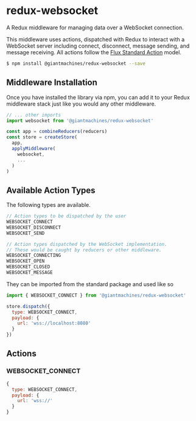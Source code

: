 # redux-websocket

A Redux middleware for managing data over a WebSocket connection.

This middleware uses actions, dispatched with Redux to interact with a WebSocket server including connect, disconnect, message sending, and message receiving. All actions follow the [Flux Standard Action](https://github.com/acdlite/flux-standard-action) model. 

```bash
$ npm install @giantmachines/redux-websocket --save
```

## Middleware Installation

Once you have installed the library via npm, you can add it to your Redux middleware stack just like you would any other middleware.

```javascript
// ... other imports
import websocket from '@giantmachines/redux-websocket'

const app = combineReducers(reducers)
const store = createStore(
  app,
  applyMiddleware(
    websocket,
    ...
  )
)
```

## Available Action Types

The following types are available.

```javascript
// Action types to be dispatched by the user
WEBSOCKET_CONNECT
WEBSOCKET_DISCONNECT
WEBSOCKET_SEND

// Action types dispatched by the WebSocket implementation.
// These would be caught by reducers or other middleware.
WEBSOCKET_CONNECTING
WEBSOCKET_OPEN
WEBSOCKET_CLOSED
WEBSOCKET_MESSAGE
```

They can be imported from the standard package and used like so

```javascript
import { WEBSOCKET_CONNECT } from '@giantmachines/redux-websocket'

store.dispatch({
  type: WEBSOCKET_CONNECT,
  payload: {
    url: 'wss://localhost:8080'
  }
})
```

## Actions

### WEBSOCKET_CONNECT

```javascript
{
  type: WEBSOCKET_CONNECT,
  payload: {
    url: 'wss://'
  }
}
```
